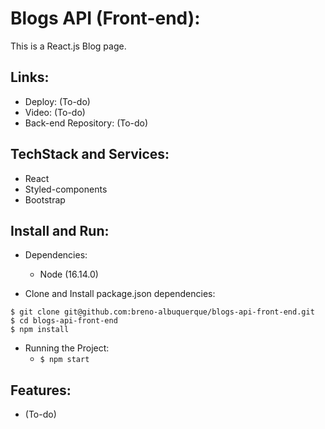 # Blogs API (Front-end):
This is a React.js Blog page.

## Links:

* Deploy: (To-do)
* Video: (To-do)
* Back-end Repository: (To-do)

## TechStack and Services:

* React 
* Styled-components 
* Bootstrap 

## Install and Run:

* Dependencies:
  - Node (16.14.0)

* Clone and Install package.json dependencies:
```
$ git clone git@github.com:breno-albuquerque/blogs-api-front-end.git
$ cd blogs-api-front-end
$ npm install
```
  
* Running the Project:
  - ```$ npm start```

## Features:

* (To-do)
